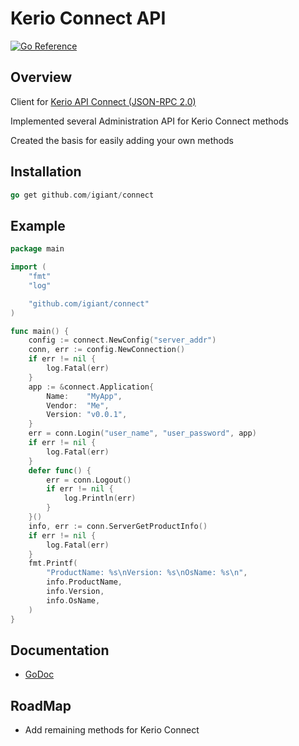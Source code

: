 # Kerio Connect API
[![Go Reference](https://pkg.go.dev/badge/github.com/igiant/connect.svg)](https://pkg.go.dev/github.com/igiant/connect)
## Overview
Client for [Kerio API Connect (JSON-RPC 2.0)](https://manuals.gfi.com/en/kerio/api/connect/admin/reference/index.html)

Implemented several Administration API for Kerio Connect methods

Created the basis for easily adding your own methods

## Installation
```go
go get github.com/igiant/connect
```

## Example
```go
package main

import (
	"fmt"
	"log"

	"github.com/igiant/connect"
)

func main() {
	config := connect.NewConfig("server_addr")
	conn, err := config.NewConnection()
	if err != nil {
		log.Fatal(err)
	}
	app := &connect.Application{
		Name:    "MyApp",
		Vendor:  "Me",
		Version: "v0.0.1",
	}
	err = conn.Login("user_name", "user_password", app)
	if err != nil {
		log.Fatal(err)
	}
	defer func() {
		err = conn.Logout()
		if err != nil {
			log.Println(err)
		}
	}()
	info, err := conn.ServerGetProductInfo()
	if err != nil {
		log.Fatal(err)
	}
	fmt.Printf(
		"ProductName: %s\nVersion: %s\nOsName: %s\n",
		info.ProductName,
		info.Version,
		info.OsName,
	)
}
```
## Documentation
* [GoDoc](http://godoc.org/github.com/igiant/connect)

## RoadMap
* Add remaining methods for Kerio Connect
